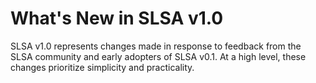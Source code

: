 # What's New in SLSA v1.0

SLSA v1.0 represents changes made in response to feedback from the SLSA community and early adopters of SLSA v0.1. At a high level, these changes prioritize simplicity and practicality.

